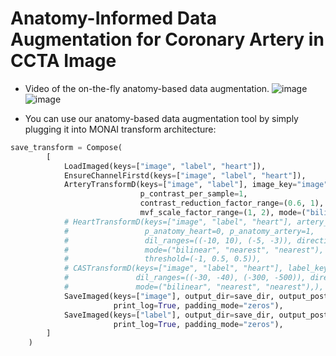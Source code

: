 # Anatomy-Informed Data Augmentation for Coronary Artery in CCTA Image
* Video of the on-the-fly anatomy-based data augmentation.
![image](https://github.com/xxsxxsxxs666/SparrowLink/assets/61532031/fd2e33e7-8a14-4f84-9bcc-4b5b9f9dd7fa.gif)
![image](https://github.com/xxsxxsxxs666/SparrowLink/assets/61532031/c2235188-02e9-427f-8f07-6fe7f807e540.gif)

* You can use our anatomy-based data augmentation tool by simply plugging it into MONAI transform architecture:

```python
save_transform = Compose(
        [
            LoadImaged(keys=["image", "label", "heart"]),
            EnsureChannelFirstd(keys=["image", "label", "heart"]),
            ArteryTransformD(keys=["image", "label"], image_key="image", artery_key="label", p_anatomy_per_sample=1,
                             p_contrast_per_sample=1,
                             contrast_reduction_factor_range=(0.6, 1), mask_blur_range=(3, 6),
                             mvf_scale_factor_range=(1, 2), mode=("bilinear", "nearest")),
            # HeartTransformD(keys=["image", "label", "heart"], artery_key="label", heart_key="heart",
            #                 p_anatomy_heart=0, p_anatomy_artery=1,
            #                 dil_ranges=((-10, 10), (-5, -3)), directions_of_trans=((1, 1, 1), (1, 1, 1)), blur=(32, 8),
            #                 mode=("bilinear", "nearest", "nearest"), visualize=True, batch_interpolate=True,
            #                 threshold=(-1, 0.5, 0.5)),
            # CASTransformD(keys=["image", "label", "heart"], label_key="label", heart_key="heart", p_anatomy_per_sample=1,
            #               dil_ranges=((-30, -40), (-300, -500)), directions_of_trans=((1, 1, 1), (1, 1, 1)), blur=[4, 32],
            #               mode=("bilinear", "nearest", "nearest"),),
            SaveImaged(keys=["image"], output_dir=save_dir, output_postfix='spatial_transform_image',
                       print_log=True, padding_mode="zeros"),
            SaveImaged(keys=["label"], output_dir=save_dir, output_postfix='spatial_transform_label',
                       print_log=True, padding_mode="zeros"),
        ]
    )
```
